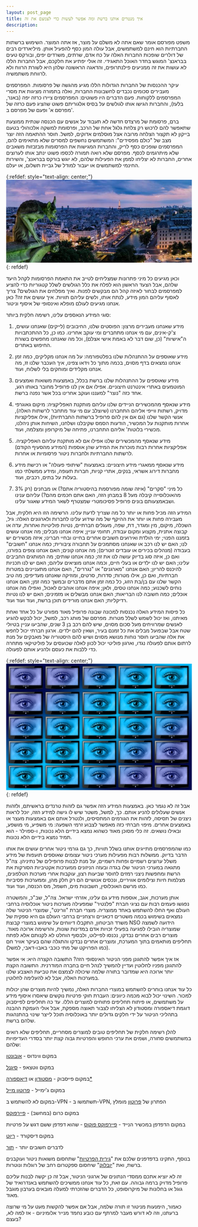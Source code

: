 ```yaml
---
layout: post_page
title: איך מנטרים אותנו ברשת ומה אפשר לעשות כדי לצמצם את זה
description: 
---
```


משפט מפורסם אומר שאם אתה לא משלם על מוצר, אז אתה המוצר. השימוש ברשתות החברתיות הוא חינם למשתמשים, אבל עולה המון כסף להפעיל אותן. מיליארדים רבים של דולרים שופכות החברות האלה על כח אדם, שרתים, משרדים יפים, ובורקס טעים בבראנצ' המוגש בחדר האוכל התאגידי. זה אולי יפתיע את חלקכם, אבל החברות הללו לא עושות את זה ממניעים פילנתרופים, והדאגה הראשונה שלהן היא לשורת הרווח ולא לרווחת משתמשיה.

עיקר ההכנסות של החברות הגדולות הללו מגיע מהגשה של פרסומות. המפרסמים מעבירים סכומים נכבדים לחשבונות החברות, ואלה בתמורה מציגות את מסרי המפרסמים ללקוחות. פעם הדברים היו פשוטים: המפרסמים ציירו כרזה יפה (באנר, בלעז), והחברות הגישו אותו לגולשים על בסיס אלגוריתם פשוט שהציג פעם כרזה של מפרסם א' ופעם של מפרסם ב'. 

ברם, פרסומת של מרצדס חדשה לא תעבוד על אנשים עם הכנסה שנתית ממוצעת שתאפשר להם לרכוש רק צלחת גלגל אחת של הרכב, ופרסומת למשקה אלכוהולי בטעם בייקון לא תקצור הצלחה מרובה אצל מוסלמים אדוקים, למשל. חוסר ההתאמה הזה יוצר מצב של "כולם מפסידים": המשתמשים נחשפים למסרים שלא מתאימים להם, המפרסמים שופכים כסף לריק, והחברות המגישות את הפרסומות מבזבזות משאבים שלא מיתרגמים לכסף. מפרסם שלא רואה תמורה לכספו פשוט ינתב אותו לערוצים אחרים, החברות לא יצליחו לממן את הפעילות שלהם, לא יוגש בורקס בבראנצ', והשירות החינמי למשתמשים או יעבור למודל של גביית תשלום, או יעלם. 

{:refdef: style="text-align: center;"}
![gargoyle](/img/2018-03-24-01.jpg)
{: refdef}

וכאן מגיעים כל מיני פתרונות שמצליחים לטייב את התאמת הפרסומות לקהל היעד שלהם, אבל הצעד הראשון הוא לפלח את כלל הגולשים לשלל קטגוריות כדי להציע למפרסמים לבחור לאיזה קהל הם מבקשים לפנות. ואיך מפלחים את הגולשים? צריך לאסוף עליהם המון מידע, לנתח אותו, ולשים עליהם תוויות. איך עושים את זה? כאן אנחנו מגיעים לעולם מופלא ואינסופי של איסוף וניטור.

סוגי המידע הנאספים עלינו, רשימה חלקית ביותר:

1. מידע שאנחנו מעבירים מרצון: הפוסטים שלנו, החיבובים (לייקים) שאנחנו עושים, צ'ק-אינים, עם מי אנחנו מתחברים ומי עוקב אחרינו. כמו כן, כל ההתכתבויות ה"אישיות" (כן, שום דבר לא באמת אישי אצלם), וכל מה שאנחנו מחפשים בשורת החיפוש באתרים.

2. מידע שאוספים על ההתנהלות שלנו בפלטפורמה: על מה אנחנו מקליקים, כמה זמן אנחנו נמצאים בדף מסוים, בכמה מתוך כל וידאו צפינו, איך העכבר שלנו זז, מה אנחנו מקלידים ומוחקים בלי לשלוח, ועוד.

3. מידע שאוספים על ההתנהלות שלנו ברשת בכלל, באמצעות משואות ואמצעים המוטמעים באתרי אינטרנט חיצוניים. אפילו אם אין לנו פרופיל מחובר באותו רגע, אחד כזה "נוצר" למעננו ועוקב אחרינו בכל אשר נפנה ברשת.

4. מידע שנאסף מהמכשירים הניידים שלנו עליהם מותקנת האפליקציה: מיקום גאוגרפי מדויק, רשתות ווייפי אליהם התחברנו (שיוצלב עם מי עוד מתחבר לרשתות האלה), אנשי הקשר שלנו (גם אם אין להם פרופיל ברשתות החברתיות), אילו אפליקציות אחרות מותקנות על המכשיר, הודעות הסמס שקיבלנו ושלחנו, השיחות אותן ניהלנו, מכשירי בלוטות' אליהם התחברנו, פתיחה של מיקרופון ומצלמה, ועוד.

5. מידע שנאסף מהמכשירים שלנו אפילו אם לא מותקנת עליהם האפליקציה. אפליקציות אחרות רבות מוכרות את המידע שהן אוספות (המידע מהסעיף הקודם) לרשתות החברתיות ולחברות ניטור פרסומיות או אחרות.

6. מידע שנאסף ממאגרי מידע חיצוניים: באמצעות "שיתופי פעולה" או רכישת מידע מחברות דירוג אשראי, בנקים, אתרי קניות, חברות תעופה, ומידע ממשלתי כמו בעלות על בתים, רכבים, ועוד.

7. כל מיני "סקרים" (איזה שומה מפורסמת בהיסטוריה אתם?) או מבחנים (רק 3% מהאוכלוסייה קיבלה מעל 8 במבחן הזה, האם אתם חכמים מהם?) עליהם ענינו ושבאמצעותם בונים פרופיל פסיכומטרי שמצטרף לשאר המידע שאגור עלינו.

המידע הזה מכיל פחות או יותר כל מה שצריך לדעת עלינו. הרשימה הזו היא חלקית, אבל מעבירה פחות או יותר את ההיקף של  מה שידוע עלינו לחברות ולארגונים האלה: גיל, השכלה, מיקום, מין ומגדר, דת, שפה, מעגלים חברתיים, נטיות פוליטיות ואחרות, עדה או קבוצה אתנית, מקצוע ומקום עבודה, תחומי עניין; איפה אנחנו מבלים; מה אנחנו עושים בזמננו הפנוי; ימי הולדת ואירועים חשובים אחרים בחיינו ובחיי חברינו; איזה מכשירים יש לנו; האם יש לנו רכב או שאנחנו מסתמכים על תחבורה ציבורית; כמה אנחנו "חשובים" בעבודה (מנהלים בכירים או עובדים זוטרים); מה אנחנו קונים; האם אנחנו צופים בפורנו, ואם כן, איזה סוג בדיוק עושה לנו את זה; כמה אנחנו שותים; מה המותגים החביבים עלינו; האם יש לנו ילדים או בעלי חיים, וכמה אנחנו מוציאים עליהם; האם יש לנו תכניות להיכנס להריון; האם אנחנו "מארגנים" או "נגררים", האם אנחנו מתעניינים במטרות חברתיות, ואם כן, אילו מטרות; סדרות, סרטים, ומוזיקה שאנחנו מעדיפים; מה טיב הקשר שלנו עם בן/בת הזוג, כל כמה זמן אתם מדברים ובמשך כמה זמן; האם אנחנו נוחים לשכנוע; כמה אנחנו טסים, ולאן; איפה אנחנו אוהבים לאכול, ואפילו מה אנחנו אוכלים; כמה חשובה לנו הבריאות; האם אנחנו מבשלים או מזמינים; האם יש לנו נטיות רדיקליות; האם אנחנו מורידים תוכן ברשת, ועוד ועוד ועוד.

כל פיסות המידע האלה נכנסות למכונה שבונה פרופיל מאוד מפורט על כל אחד ואחת מאיתנו, ואז יכול לשמש לשלל מטרות. מפרסם של מותג רכב, למשל, יכול לבקש להגיע לאנשים שמרוויחים מעל סכום מסוים, שיש להם רכב בן 3 שנים, שהביעו עניין בטיולי שטח אבל שבפועל מבלים את כל זמנם בעיר, ושאין להם ילדים. ארגון חברתי יכול לחפש את אלה שהביעו חוסר נוחות מנושא מסוים ושיש להם היסטוריה של מאבקים על מנת לרתום אותם לפעולה נגדו, וארגון פוליטי יכול לכוון לאלה שכועסים על פוליטיקאי מתחרה כדי ללבות את כעסם ולהניע אותם לפעולה.

{:refdef: style="text-align: center;"}
![eyes](/img/2018-03-24-02.jpg)
{: refdef}

אבל זה לא נגמר כאן. באמצעות המידע הזה אפשר גם לזהות טרנדים בראשיתם, ולזהות אנשים שעלולים להניע אותם. כך, למשל, משטר שיש לו גישה למידע הזה, יוכל לראות ניצנים של תסיסה, לזהות את הגורמים המתסיסים, ולנטרל אותם אם באמצעות מעצר או באמצעים אחרים. מיפוי חברתי כזה מאפשר לצבוע זרמי השפעה: מי משפיע, מי מושפע, ובאילו נושאים. זה כלי מסוכן מאוד כשהוא נמצא בידיים הלא נכונות, ו-ספוילר - הוא תמיד נמצא בידיים הלא נכונות.

כמו שהמפרסמים מתייגים אותנו בשלל תוויות, כך גם גורמי ניטור אחרים עושים את אותו הדבר בדיוק. ממשלות רבות מפעילות מערכי ניטור עצומים שאוספים תועפות של מידע משלל ערוצים רשמיים ופחות רשמיים, על מנת לבנות פרופילים של נתיניהן. צה"ל מתגאה במערכי הניטור שלו בגדה ובעזה הניזונים ממערכות אקטיביות הסורקות את הרשת ומחפשות ניצני רמזים לחוסר שביעות רצון, עוקבות אחרי מערכות הטלפונים, מצלמות חיות וצילומים אוויריים, ונכסים אנושיים הם רק חלק מהן, וממערכות פסיביות כמו מרשם האוכלוסין, חשבונות מים, חשמל, מס הכנסה, ועוד ועוד.

אותן מערכות, אגב, אוספות מידע גם עלינו, אזרחי ישראל. צה"ל, שב"כ, והמשטרה נפגשו פעמים רבות עם נציגי חברת "פלנטיר" שמפעילה מערכות ניטור אוכלוסיה ברחבי העולם ואף החלו להשתמש באחד ממוצריה. מוצרי חברת "וורינט", שמוצרי הניטור שלה נמצאים בשימוש בכמה משטרים דכאניים ורצחניים ברחבי העולם גם היא ספקית של משרד הביטחון, התקבלו דיווחים על שימוש במוצרי קבוצת NSO הידועה לשמצה שמוצריה הובילו לפגיעה בפעילי זכויות אדם במדינות שונות, והרשימה ארוכה מאוד. מוצרים רבים אחרים נבדקו, נכנסו לפיילוט, ולבסוף הוחלט לא לקנותם אלא לפתח תחליפים מותאמים בתוך המערכת, ומוצרים אחרים נבדקו והתגלה שהם בעיקר אוויר חם (כמו הפרויקט של מתי כוכבי באבו-דאבי, למשל).

אז איך אפשר להתגונן מפני הניטור האינסופי הזה? התשובה הקצרה היא: אי אפשר להתגונן מפניו לחלוטין ועדיין להמשיך לנהל חיים בחברה המודרנית. התשובה הקצת יותר ארוכה היא שמדובר בתורה שלמה שיכולה לצמצם את טביעת האצבע שלנו במערכות האלה, אבל לא להעלימה לחלוטין.

כל עוד אנחנו בוחרים להשתמש במוצרי החברות האלה, נמשיך להיות מוצרים שהן יכולות למכור. השינוי יכול לבוא מכמה כיוונים: העברת חוקי פרטיות נוקשים שיאסרו איסוף מידע על משתמשים, או פיתוח תחליפים פתוחים למוצרים הללו. עד כה תחליפים לפייסבוק דוגמת דיאספורה ומסטודון לא הצליחו לצבור תאוצה מספקת, אבל אולי העמקת ההבנה בתהליכי הניטור על ידי חלקים גדולים יותר באוכלוסיה תוכל לייצר שינוי בהתנהגות שלהם ברשת.

להלן רשימה חלקית של תחליפים טובים למוצרים מסחריים, תחליפים שלא רואים במשתמשים סחורה, ושמים את ערכי החופש והפרטיות גבוה קצת יותר בסדרי העדיפויות שלהם:

במקום ווינדוס - [אובונטו](https://www.ubuntu.com/)

במקום ווטצאפ - [סיגנל](https://signal.org/) 

במקום פייסבוק - [מסטודון](https://mastodon.social/about) או [דיאספורה*](https://diasporafoundation.org/)

במקום ג'ימייל - [פרוטון מייל](https://protonmail.com/)

במקום לא להשתמש ב-VPN - תשתמשו ב-VPN, הפתרון של [פרוטון](https://protonvpn.com/) מומלץ

במקום כרום (במחשב) - [פיירפוקס](https://www.mozilla.org/en-US/firefox/new/)

במקום הדפדפן במכשיר הנייד - [פיירפוקס פוקוס](https://www.mozilla.org/en-US/firefox/mobile/) - שהוא דפדפן ששם דגש על פרטיות 

במקום דיסקורד - [ריוט](https://matrix.org/docs/projects/client/riot.html)

לדברים חשובים יותר - [תור](https://www.torproject.org/)

בנוסף, התקינו בדפדפנים שלכם את "[גירית הפרטיות](https://www.eff.org/privacybadger)" שתחסום משואות ניטור ועוקבנים ברשת, ואת "[יובלוק](https://github.com/gorhill/uBlock)" שיחסום ספקטרום רחב של רוגלות ונוטרות.

זה לא יוציא אתכם ממסדי הנתונים של ארגוני הניטור, אבל זה כן יקשה לבנות עליכם פרופיל מדויק ברמה גבוהה. עם זאת, כל עוד אנחנו ממשיכים להשתמש באנדרואיד של גוגל או בחלונות של מיקרוסופט, כל הדברים שהזכרתי למעלה מובאים בערבון מוגבל מאוד.

כאמור, הימנעות מניטור זו תורה שלמה, אבל אם אפשר להקשות מעט על מי שרוצה ברעתנו, וזה לא דורש מעבר למרתף עם כובע נחמד מנייר אלומיניום - אז למה לא, בעצם?

